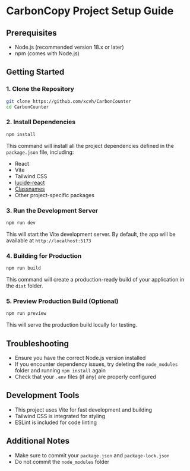 # CarbonCopy Project Setup Guide

## Prerequisites
- Node.js (recommended version 18.x or later)
- npm (comes with Node.js)

## Getting Started

### 1. Clone the Repository
```bash
git clone https://github.com/xcvh/CarbonCounter
cd CarbonCounter
```

### 2. Install Dependencies
```bash
npm install
```
This command will install all the project dependencies defined in the `package.json` file, including:
- React
- Vite
- Tailwind CSS
- [lucide-react](https://lucide.dev/icons/)
- [Classnames](https://github.com/JedWatson/classnames#readme)
- Other project-specific packages

### 3. Run the Development Server
```bash
npm run dev
```
This will start the Vite development server. By default, the app will be available at `http://localhost:5173`

### 4. Building for Production
```bash
npm run build
```
This command will create a production-ready build of your application in the `dist` folder.

### 5. Preview Production Build (Optional)
```bash
npm run preview
```
This will serve the production build locally for testing.

## Troubleshooting
- Ensure you have the correct Node.js version installed
- If you encounter dependency issues, try deleting the `node_modules` folder and running `npm install` again
- Check that your `.env` files (if any) are properly configured

## Development Tools
- This project uses Vite for fast development and building
- Tailwind CSS is integrated for styling
- ESLint is included for code linting

## Additional Notes
- Make sure to commit your `package.json` and `package-lock.json`
- Do not commit the `node_modules` folder
